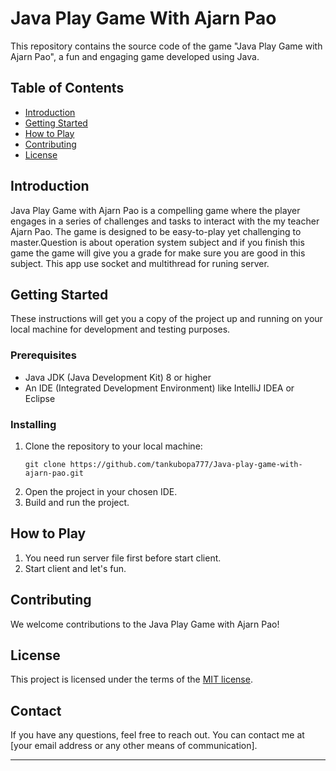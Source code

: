 # Java Play Game With Ajarn Pao


This repository contains the source code of the game "Java Play Game with Ajarn Pao", a fun and engaging game developed using Java. 

## Table of Contents

- [Introduction](#introduction)
- [Getting Started](#getting-started)
- [How to Play](#how-to-play)
- [Contributing](#contributing)
- [License](#license)
  
## Introduction

Java Play Game with Ajarn Pao is a compelling game where the player engages in a series of challenges and tasks to interact with the my teacher Ajarn Pao. The game is designed to be easy-to-play yet challenging to master.Question is about operation system subject and if you finish this game the game will give you a grade for make sure you are good in this subject.
This app use socket and multithread for runing server.
## Getting Started

These instructions will get you a copy of the project up and running on your local machine for development and testing purposes.

### Prerequisites

- Java JDK (Java Development Kit) 8 or higher
- An IDE (Integrated Development Environment) like IntelliJ IDEA or Eclipse 

### Installing

1. Clone the repository to your local machine:
    ```
    git clone https://github.com/tankubopa777/Java-play-game-with-ajarn-pao.git
    ```
2. Open the project in your chosen IDE.
3. Build and run the project. 

## How to Play

1. You need run server file first before start client.
2. Start client and let's fun.

## Contributing

We welcome contributions to the Java Play Game with Ajarn Pao!

## License

This project is licensed under the terms of the [MIT license](./LICENSE).

## Contact

If you have any questions, feel free to reach out. You can contact me at [your email address or any other means of communication].

---
